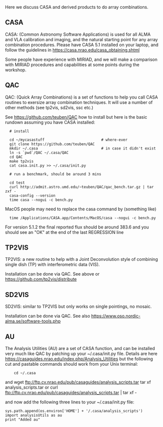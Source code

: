 Here we discuss CASA and derived products to do array combinations.

## CASA

CASA: (Common Astronomy Software Applications) is used for all ALMA
and VLA calibration and imaging, and the natural starting point
for any array combination procedures. Please have CASA 5.1
installed on your laptop, and follow the guidelines in 
https://casa.nrao.edu/casa_obtaining.shtml

Some people have experience with MIRIAD, and we will make a comparison
with MIRIAD procedures and capabilities at some points during the
workshop.


## QAC

QAC: (Quick Array Combinations) is a set of functions to help you
call CASA routines to exersize array combination techniques. It will
use a number of other methods (see tp2vis, sd2vis, ssc etc.)

See https://github.com/teuben/QAC how to install but here is the basic
rundown assuming you have CASA installed:

      # install

      cd ~/mycasastuff                          # where-ever
      git clone https://github.com/teuben/QAC
      mkdir ~/.casa                             # in case it didn't exist
      ln -s `pwd`/QAC ~/.casa/QAC 
      cd QAC
      make tp2vis
      cat casa.init.py >> ~/.casa/init.py
      
      # run a benchmark, should be around 3 mins
      
      cd test
      curl http://admit.astro.umd.edu/~teuben/QAC/qac_bench.tar.gz | tar zxf -
      casa-config --version
      time casa --nogui -c bench.py

MacOS people may need to replace the casa command by (something like)

      time /Applications/CASA.app/Contents/MacOS/casa --nogui -c bench.py

For version 5.1.2 the final reported flux should be around 383.6 and you should see an "OK" at the
end of the last REGRESSION line


## TP2VIS

TP2VIS: a new routine to help with a Joint Deconvolution style of
combining single dish (TP) with interferometric data (VIS).

Installation can be done via QAC. See above or https://github.com/tp2vis/distribute


## SD2VIS

SD2VIS: similar to TP2VIS but only works on single pointings, no mosaic.

Installation can be done via QAC. See also https://www.oso.nordic-alma.se/software-tools.php


## AU

The Analysis Utilities (AU) are a set of CASA function, and can be installed very much like
QAC by patching up your ~/.casa/init.py file.   Details are here
https://casaguides.nrao.edu/index.php/Analysis_Utilities but the following cut and pastable
commands should work from your Unix terminal:

        cd ~/.casa
and	
        wget ftp://ftp.cv.nrao.edu/pub/casaguides/analysis_scripts.tar
	tar xf analysis_scripts.tar
or
	curl ftp://ftp.cv.nrao.edu/pub/casaguides/analysis_scripts.tar | tar xf -

and now add the following three lines to your ~/.casa/init.py file:

	sys.path.append(os.environ['HOME'] + '/.casa/analysis_scripts')
	import analysisUtils as au
	print "Added au"

